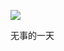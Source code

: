![](http://upload-images.jianshu.io/upload_images/6904315-ffcc49ee40539c69.jpg?imageMogr2/auto-orient/strip%7CimageView2/2/w/1080/q/50)

无事的一天
